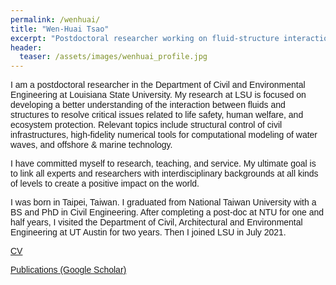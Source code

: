 ```yaml
---
permalink: /wenhuai/
title: "Wen-Huai Tsao"
excerpt: "Postdoctoral researcher working on fluid-structure interaction"
header:
  teaser: /assets/images/wenhuai_profile.jpg
---
```


<p style="font-family:arial">
I am a postdoctoral researcher in the Department of Civil and Environmental Engineering at Louisiana State University. My research at LSU is focused on developing a better understanding of the interaction between fluids and structures to resolve critical issues related to life safety, human welfare, and ecosystem protection. Relevant topics include structural control of civil infrastructures, high-fidelity numerical tools for computational modeling of water waves, and offshore & marine technology.
</p>
<p style="font-family:arial">
I have committed myself to research, teaching, and service. My ultimate goal is to link all experts and researchers with interdisciplinary backgrounds at all kinds of levels to create a positive impact on the world.
</p>
<p style="font-family:arial">
I was born in Taipei, Taiwan. I graduated from National Taiwan University with a BS and PhD in Civil Engineering. After completing a post-doc at NTU for one and half years, I visited the Department of Civil, Architectural and Environmental Engineering at UT Austin for two years. Then I joined LSU in July 2021.
</p>
<p style="font-family:arial">
<a href="/assets/images/CV_WenHuai.pdf" target="blank">CV</a>
</p>
<p style="font-family:arial">
<a href="https://scholar.google.com/citations?hl=zh-TW&user=MAYvRagAAAAJ" target="blank">Publications (Google Scholar)</a>
</p>


